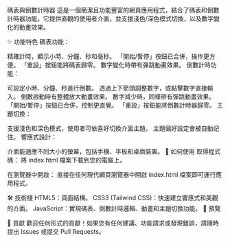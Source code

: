 碼表與倒數計時器
這是一個簡潔且功能豐富的網頁應用程式，結合了碼表和倒數計時器功能。它提供直觀的使用者介面，並支援淺色/深色模式切換，以及數字變化的動畫效果。

✨ 功能特色
碼表功能：

精確計時，顯示小時、分鐘、秒和毫秒。
「開始/暫停」按鈕已合併，操作更方便。
「重設」按鈕能將碼表歸零。
數字變化時帶有彈跳動畫效果。
倒數計時功能：

可設定小時、分鐘、秒進行倒數。
透過上下箭頭調整數字，或點擊數字直接輸入。
倒數啟動時有整體放大動畫效果。
數字減少時，同樣帶有彈跳動畫效果。
「開始/暫停」按鈕已合併，控制更直覺。
「重設」按鈕能將倒數計時器歸零。
主題切換：

支援淺色和深色模式，使用者可依喜好切換介面主題。
主題偏好設定會被自動記住。
響應式設計：

介面能適應不同大小的螢幕，包括手機、平板和桌面裝置。
🚀 如何使用
取得程式碼：
將 index.html 檔案下載到您的電腦上。

在瀏覽器中開啟：
直接在任何現代網頁瀏覽器中開啟 index.html 檔案即可運行應用程式。

🛠️ 技術棧
HTML5：頁面結構。
CSS3 (Tailwind CSS)：快速建立響應式和美觀的介面。
JavaScript：實現碼表、倒數計時邏輯、動畫和主題切換功能。
📸 預覽

🤝 貢獻
歡迎任何形式的貢獻！如果您有任何建議、功能請求或發現錯誤，請隨時提出 Issues 或提交 Pull Requests。
